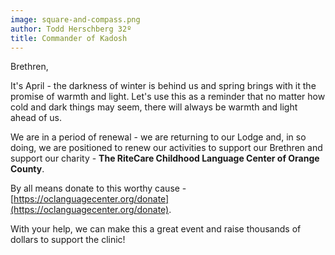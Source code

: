 ```yaml
---
image: square-and-compass.png
author: Todd Herschberg 32º
title: Commander of Kadosh
---
```


Brethren, 

It's April - the darkness of winter is behind us and spring brings with it the promise of warmth and light.  Let's use this as a reminder that no matter how cold and dark things may seem, there will always be warmth and light ahead of us.

 We are in a period of renewal - we are returning to our Lodge and, in so doing, we are positioned to renew our activities to support our Brethren and support our charity - **The RiteCare Childhood Language Center of Orange County**.

By all means donate to this worthy cause - [https://oclanguagecenter.org/donate](https://oclanguagecenter.org/donate).  

<!-- What I am going to ask for is volunteers for the upcoming fashion show fundraiser.  

{{% figure src="img/volunteer.jpg" alt="A graphic depicting raised hands and the word Volunteer" class="clear medium pad-top border shadow"%}}
 
No special skill or talent is needed to volunteer (I'll train, and the time commitment can be as little as a few hours).  Does your wife/girlfriend/kid love fashion?  They can volunteer as well!  What we need:
- **Ushers** - Ideally members of the KSA willing to work the night of the show in regalia (September 17th or 24th)
- **Social media team** - who are willing and able to help build our social media presence
- **Design team** - folks who can create flyers, mailers, signage, social media ads, etc
- **Sponsorship & Donation teams** - people willing to do outreach and help increase the number of silent auction items and event sponsors (if you hate making calls to ask for these, don't worry - a big part of this is just email and/or request forms)
- **Bartenders (must be licensed)** - this is a pretty fun opportunity - especially at the end of the evening, when all of the models hang out at the bar
- **Security** - we need some folks willing to just keep an eye on things during the event
- **General volunteers** - overall, it takes more than 100 volunteers to produce a show, so if you want to help, we'll find a role that fits your interests and availability

Ready to sign up as a volunteer?  Scan the QR code below or go to [https://bit.ly/OCSRvolunteer](https://bit.ly/OCSRvolunteer)

{{% figure src="img/fashion-show-qr-code.png" alt="QR code for fashion show sign-up" class="full medium pad-top border shadow"%}}
 
Or... just let me know at [650-863-4767](tel:650-863-4767) or [todd@quantimark.com](mailto:todd@quantimark.com) -->

With your help, we can make this a great event and raise thousands of dollars to support the clinic!




